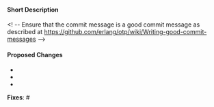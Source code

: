 #### Short Description
<!-- Add a short description of what this pull request resolves -->

<!-- You can add a screenshot, too -->

<! -- Ensure that the commit message is a good commit message as described at https://github.com/erlang/otp/wiki/Writing-good-commit-messages -->

#### Proposed Changes
<!-- List all changes proposed in this pull request -->

  *
  *
  *

**Fixes**: #
